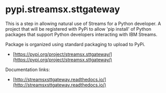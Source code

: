 # pypi.streamsx.sttgateway
This is a step in allowing natural use of Streams for a Python developer. A project that will be registered with PyPi to allow 'pip install' of Python packages that support Python developers interacting with IBM Streams.

Package is organized using standard packaging to upload to PyPi.
* [https://pypi.org/project/streamsx.sttgateway/](https://pypi.org/project/streamsx.sttgateway/)

Documentation links:
* [http://streamsxsttgateway.readthedocs.io/](http://streamsxsttgateway.readthedocs.io/)
